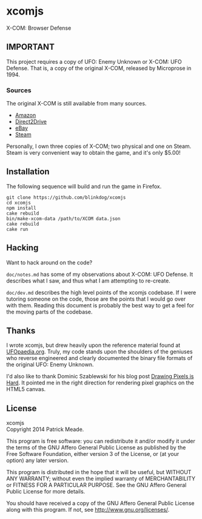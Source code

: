 # xcomjs
X-COM: Browser Defense

## IMPORTANT
This project requires a copy of UFO: Enemy Unknown or X-COM: UFO Defense.
That is, a copy of the original X-COM, released by Microprose in 1994.

### Sources
The original X-COM is still available from many sources.

* [Amazon](http://www.amazon.com/dp/B00002SFNO)
* [Direct2Drive](http://www.direct2drive.com/4/7575/product/Buy-X-Com:-UFO-Defense-Download)
* [eBay](http://www.ebay.com/sch/i.html?_nkw=xcom+ufo+defense)
* [Steam](http://store.steampowered.com/app/7760/)

Personally, I own three copies of X-COM; two physical and one on Steam.
Steam is very convenient way to obtain the game, and it's only $5.00!

## Installation
The following sequence will build and run the game in Firefox.

    git clone https://github.com/blinkdog/xcomjs
    cd xcomjs
    npm install
    cake rebuild
    bin/make-xcom-data /path/to/XCOM data.json
    cake rebuild
    cake run

## Hacking
Want to hack around on the code?

`doc/notes.md` has some of my observations about X-COM: UFO Defense. It
describes what I saw, and thus what I am attempting to re-create.

`doc/dev.md` describes the high level points of the xcomjs codebase. If
I were tutoring someone on the code, those are the points that I would
go over with them. Reading this document is probably the best way to get
a feel for the moving parts of the codebase.

## Thanks
I wrote xcomjs, but drew heavily upon the reference material found at
[UFOpaedia.org](http://ufopaedia.org/). Truly, my code stands upon the
shoulders of the geniuses who reverse engineered and clearly documented
the binary file formats of the original UFO: Enemy Unknown.

I'd also like to thank Dominic Szablewski for his blog post [Drawing Pixels is
Hard](http://phoboslab.org/log/2012/09/drawing-pixels-is-hard). It pointed me
in the right direction for rendering pixel graphics on the HTML5 canvas.

## License
xcomjs<br/>
Copyright 2014 Patrick Meade.

This program is free software: you can redistribute it and/or modify
it under the terms of the GNU Affero General Public License as published by
the Free Software Foundation, either version 3 of the License, or
(at your option) any later version.

This program is distributed in the hope that it will be useful,
but WITHOUT ANY WARRANTY; without even the implied warranty of
MERCHANTABILITY or FITNESS FOR A PARTICULAR PURPOSE.  See the
GNU Affero General Public License for more details.

You should have received a copy of the GNU Affero General Public License
along with this program.  If not, see <http://www.gnu.org/licenses/>.
